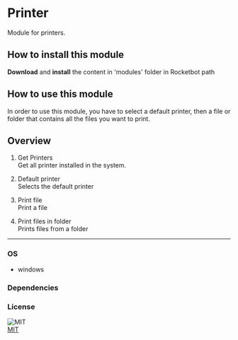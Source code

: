 # Printer
  
Module for printers. 

## How to install this module
  
__Download__ and __install__ the content in 'modules' folder in Rocketbot path  


## How to use this module

In order to use this module, you have to select a default printer, then a file or folder that contains all the files you want to print.


## Overview


1. Get Printers  
Get all printer installed in the system.

2. Default printer  
Selects the default printer

3. Print file  
Print a file

4. Print files in folder  
Prints files from a folder  




----
### OS

- windows

### Dependencies

### License
  
![MIT](https://camo.githubusercontent.com/107590fac8cbd65071396bb4d04040f76cde5bde/687474703a2f2f696d672e736869656c64732e696f2f3a6c6963656e73652d6d69742d626c75652e7376673f7374796c653d666c61742d737175617265)  
[MIT](http://opensource.org/licenses/mit-license.ph)